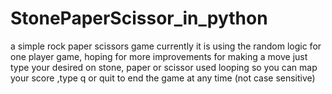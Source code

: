 # StonePaperScissor_in_python
a simple rock paper scissors game 
currently it is using the random logic for one player game, hoping for more improvements
for making a move just type your desired on stone, paper or scissor
used looping so you can map your score ,type q or quit to end the game at any time (not case sensitive)
